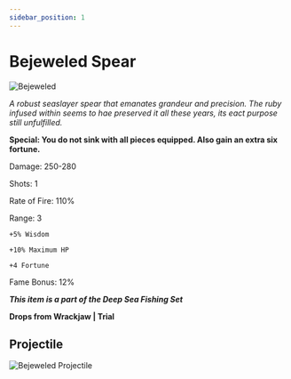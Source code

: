 ```yaml
---
sidebar_position: 1
---
```


# Bejeweled Spear

![Bejeweled](https://vwiki.valorserver.com/api/item/picture/bejeweled%20reason)

<i>A robust seaslayer spear that emanates grandeur and precision. The ruby infused within seems to hae preserved it all these years, its eact purpose still unfulfilled.</i>

**Special: You do not sink with all pieces equipped. Also gain an extra six fortune.**

Damage: 250-280

Shots: 1

Rate of Fire: 110%

Range: 3

    +5% Wisdom
    
    +10% Maximum HP
    
    +4 Fortune

Fame Bonus: 12%

***This item is a part of the Deep Sea Fishing Set***

**Drops from Wrackjaw | Trial**

## Projectile

![Bejeweled Projectile](https://cdn.discordapp.com/attachments/948363241631916122/954070004989566996/Bejeweled.gif)
